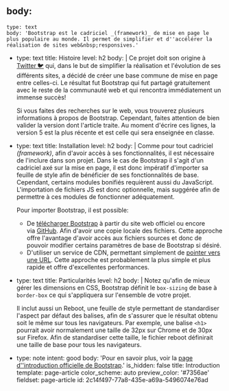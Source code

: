 body:
  -
    type: text
    body: 'Bootstrap est le cadriciel _(framework)_ de mise en page le plus populaire au monde. Il permet de simplifier et d''accélérer la réalisation de sites web&nbsp;responsives.'
  -
    type: text
    title: Histoire
    level: h2
    body: |
      Ce projet doit son origine à [Twitter&thinsp;🐦](https://twitter.com/) qui, dans le but de simplifier la réalisation et l'évolution de ses différents sites, a décidé de créer une base commune de mise en page entre celles-ci. Le résultat fut Bootstrap qui fut partagé gratuitement avec le reste de la communauté web et qui rencontra immédiatement un immense&nbsp;succès!
      
      Si vous faites des recherches sur le web, vous trouverez plusieurs informations à propos de Bootstrap. Cependant, faites attention de bien valider la version dont l'article traite. Au moment d'écrire ces lignes, la version 5 est la plus récente et est celle qui sera enseignée en classe.
  -
    type: text
    title: Installation
    level: h2
    body: |
      Comme pour tout cadriciel _(framework)_, afin d'avoir accès à ses fonctionnalités, il est nécessaire de l'inclure dans son&nbsp;projet. Dans le cas de Bootstrap il s'agit d'un cadriciel axé sur la mise en page, il est donc impératif d'importer sa feuille de style afin de bénéficier de ses fonctionnalités de base. Cependant, certains modules bonifiés requièrent aussi du JavaScript. L'importation de fichiers JS est donc optionnelle, mais suggérée afin de permettre à ces modules de fonctionner&nbsp;adéquatement.
      
      Pour importer Bootstrap, il est possible:
      
      - De [télécharger Bootstrap](https://getbootstrap.com/docs/5.0/getting-started/introduction/) à partir du site web officiel ou encore via&nbsp;[GitHub](https://github.com/twbs/bootstrap). Afin d'avoir une copie locale des fichiers. Cette approche offre l'avantage d'avoir accès aux fichiers sources et donc de pouvoir modifier certains paramètres de base de Bootstrap si&nbsp;désiré.
      - D'utiliser un service de CDN, permettant simplement de [pointer vers une URL](https://getbootstrap.com/docs/5.0/getting-started/introduction/#css). Cette approche est probablement la plus simple et plus rapide et offre d'excellentes&nbsp;performances.
  -
    type: text
    title: Particularités
    level: h2
    body: |
      Notez qu'afin de mieux gérer les dimensions en CSS, Bootstrap définit le `box-sizing` de base à `border-box` ce qui s'appliquera sur l'ensemble de votre&nbsp;projet.
      
      Il inclut aussi un Reboot, une feuille de style permettant de standardiser l'aspect par défaut des balises, afin de s'assurer que le résultat obtenu soit le même sur tous les&nbsp;navigateurs. Par exemple, une balise `<h1>` pourrait avoir normalement une taille de 32px sur Chrome et de 30px sur Firefox. Afin de standardiser cette taille, le fichier reboot définirait une taille de base pour tous les&nbsp;navigateurs.
  -
    type: note
    intent: good
    body: 'Pour en savoir plus, voir la [page d''introduction officielle de&nbsp;Bootstrap](https://getbootstrap.com/docs/5.0/getting-started/introduction).'
is_hidden: false
title: Introduction
template: page-article
color_scheme: auto
preview_color: '#7356ae'
fieldset: page-article
id: 2c14f497-77a8-435e-a69a-5496074e76ad
